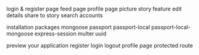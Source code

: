 login & register page
feed page
profile page
picture
story feature
edit details
share to story
search accounts

installation packages
    mongoose passport passport-local passport-local-mongoose express-session multer uuid
    
preview your application
register login logout profile page protected route



